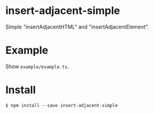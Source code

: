 # insert-adjacent-simple
Simple "insertAdjacentHTML" and "insertAdjacentElement".

# Example
Show `example/example.ts`.

# Install
```
$ npm install --save insert-adjacent-simple
```

